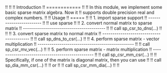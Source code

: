 !!
!!
!! Introduction
!! ============
!!
!! In this module, we implement some basic sparse matrix algebra. Now it
!! supports double precision real and complex numbers.
!!
!! Usage
!! =====
!!
!! 1. import sparse support
!! ------------------------
!!
!! use sparse
!!
!! 2. convert normal matrix to sparse matrix
!! -----------------------------------------
!!
!! call sp_csr_to_dns(...)
!!
!!
!! 3. convert sparse matrix to normal matrix
!! -----------------------------------------
!!
!! call sp_dns_to_csr(...)
!!
!! 4. perform sparse matrix - vector multiplication
!! ------------------------------------------------
!!
!! call sp_csr_mv_vec(...)
!!
!! 5. perform sparse matrix - matrix multiplication
!! ------------------------------------------------
!!
!! call sp_csr_mm_csr(...)
!!
!! Specifically, if one of the matrix is diagonal matrix, then you can use
!!
!! call sp_dia_mm_csr(...)
!!
!! or
!!
!! call sp_csr_mm_dia(...)
!!
!!
